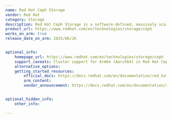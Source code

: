 ```yaml
---
name: Red Hat Ceph Storage
vendor: Red Hat
category: Storage
description: Red Hat Ceph Storage is a software-defined, massively scalable storage platform for Red Hat OpenStack Services on OpenShift, enabling high-performance, flexible data storage across cloud environments.
product_url: https://www.redhat.com/en/technologies/storage/ceph
works_on_arm: true
release_date_on_arm: 2025/06/26


optional_info:
    homepage_url: https://www.redhat.com/en/technologies/storage/ceph
    support_caveats: Cluster support for Arm64 (Aarch64) in Red Hat Ceph Storage 8.1 and later is available as a Technology Preview, with full support limited to client deployments.
    alternative_options:
    getting_started_resources:
        official_docs: https://docs.redhat.com/en/documentation/red_hat_ceph_storage/latest/html/installation_guide/index
        arm_content:
        vendor_announcement: https://docs.redhat.com/en/documentation/red_hat_ceph_storage/8/pdf/installation_guide/Red_Hat_Ceph_Storage-8-Installation_Guide-en-US.pdf


optional_hidden_info:
    other_info: 

---
```

